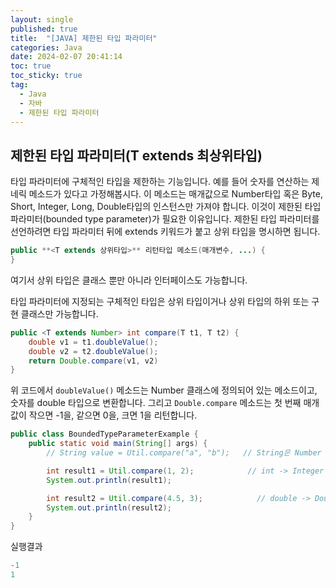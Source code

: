 ```yaml
---
layout: single
published: true
title:  "[JAVA] 제한된 타입 파라미터"
categories: Java
date: 2024-02-07 20:41:14
toc: true
toc_sticky: true
tag:   
  - Java
  - 자바
  - 제한된 타입 파라미터
---
```


## 제한된 타입 파라미터(T extends 최상위타입)

타입 파라미터에 구체적인 타입을 제한하는 기능입니다. 예를 들어 숫자를 연산하는 제네릭 메소드가 있다고 가정해봅시다. 이 메소드는 매개값으로 Number타입 혹은 Byte, Short, Integer, Long, Double타입의 인스턴스만 가져야 합니다. 이것이 제한된 타입 파라미터(bounded type parameter)가 필요한 이유입니다. 
제한된 타입 파라미터를 선언하려면 타입 파라미터 뒤에 extends 키워드가 붙고 상위 타입을 명시하면 됩니다. 

```java
public **<T extends 상위타입>** 리턴타입 메소드(매개변수, ...) {
}
```

여기서 상위 타입은 클래스 뿐만 아니라 인터페이스도 가능합니다.

타입 파라미터에 지정되는 구체적인 타입은 상위 타입이거나 상위 타입의 하위 또는 구현 클래스만 가능합니다. 

```java
public <T extends Number> int compare(T t1, T t2) {
	double v1 = t1.doubleValue();
	double v2 = t2.doubleValue();
	return Double.compare(v1, v2)
}
```

위 코드에서 `doubleValue()` 메소드는 Number 클래스에 정의되어 있는 메소드이고, 숫자를 double 타입으로 변환합니다. 그리고 `Double.compare` 메소드는 첫 번째 매개값이 작으면 -1을, 같으면 0을, 크면 1을 리턴합니다. 

```java
public class BoundedTypeParameterExample {
	public static void main(String[] args) {
		// String value = Util.compare("a", "b");   // String은 Number 타입이 아니므로 컴파일 오류 발생

		int result1 = Util.compare(1, 2);            // int -> Integer (자동 Boxing)
		System.out.println(result1);

		int result2 = Util.compare(4.5, 3);            // double -> Double (자동 Boxing)
		System.out.println(result2);
	}
}
```

실행결과

```java
-1
1
```